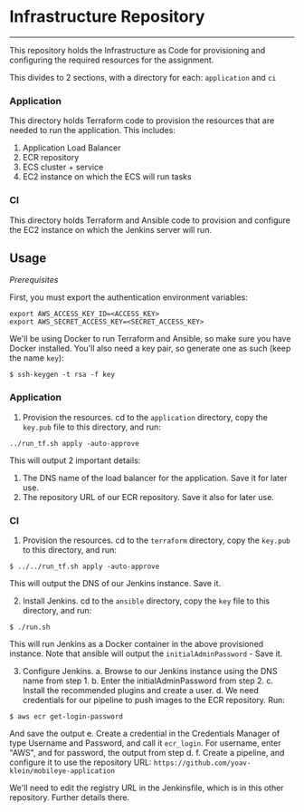 
# Infrastructure Repository
---

This repository holds the Infrastructure as Code for provisioning and configuring
the required resources for the assignment.

This divides to 2 sections, with a directory for each: `application` and `ci`

### Application

This directory holds Terraform code to provision the resources that are needed
to run the application. This includes:
1. Application Load Balancer
2. ECR repository
3. ECS cluster + service
4. EC2 instance on which the ECS will run tasks

### CI
This directory holds Terraform and Ansible code to provision and configure the EC2
instance on which the Jenkins server will run.

## Usage

_Prerequisites_

First, you must export the authentication environment variables:
```
export AWS_ACCESS_KEY_ID=<ACCESS_KEY>
export AWS_SECRET_ACCESS_KEY=<SECRET_ACCESS_KEY>
```

We'll be using Docker to run Terraform and Ansible, so make sure you have Docker installed.
You'll also need a key pair, so generate one as such (keep the name `key`):
```
$ ssh-keygen -t rsa -f key
```


### Application

1. Provision the resources. cd to the `application` directory, copy the `key.pub` file to this directory, and run:
```
../run_tf.sh apply -auto-approve
```

This will output 2 important details:
1. The DNS name of the load balancer for the application. Save it for later use.
2. The repository URL of our ECR repository. Save it also for later use.

### CI


1. Provision the resources. cd to the `terraform` directory, copy the `key.pub` to this directory, and run:
```
$ ../../run_tf.sh apply -auto-approve
```

This will output the DNS of our Jenkins instance. Save it.

2. Install Jenkins. cd to the `ansible` directory, copy the `key` file to this directory, and run:
```
$ ./run.sh
```

This will run Jenkins as a Docker container in the above provisioned instance. Note that ansible
will output the `initialAdminPassword` - Save it.

3. Configure Jenkins. 
a. Browse to our Jenkins instance using the DNS name from step 1. 
b. Enter the initialAdminPassword from step 2. 
c. Install the recommended plugins and create a user.
d. We need credentials for our pipeline to push images to the ECR repository. Run:
```
$ aws ecr get-login-password
```
And save the output
e. Create a credential in the Credentials Manager of type Username and Password, and call it `ecr_login`.
For username, enter "AWS", and for password, the output from step d.
f. Create a pipeline, and configure it to use the repository URL: `https://github.com/yoav-klein/mobileye-application`

We'll need to edit the registry URL in the Jenkinsfile, which is in this other repository. Further details
there.




